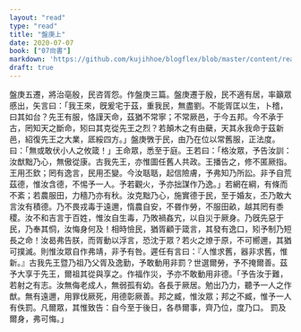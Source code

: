 ```yaml
---
layout: "read"
type: "read"
title: "盤庚上"
date: 2020-07-07
book: ["07尙書"]
markdown: 'https://github.com/kujihhoe/blogflex/blob/master/content/read/07-尙書/018-盤庚上.md'
draft: true
---
```


盤庚五遷，將治亳殷，民咨胥怨。作<v>盤庚</v>三篇。盤庚遷于殷，民不適有居，率籲眾慼出，矢言曰：「我王來，旣爰宅于茲，重我民，無盡劉。不能胥匡以生，卜稽，曰其如台？先王有服，恪謹天命，茲猶不常寧；不常厥邑，于今五邦。今不承于古，罔知天之斷命，矧曰其克從先王之烈？若顛木之有由蘗，天其永我命于茲新邑，紹復先王之大業，厎綏四方。」盤庚斆于民，由乃在位以常舊服，正法度。曰：「無或敢伏小人之攸箴！」王命眾，悉至于庭。王若曰：「格汝眾，予告汝訓：汝猷黜乃心，無傲從康。古我先王，亦惟圖任舊人共政。王播告之，修不匿厥指。王用丕欽；罔有逸言，民用丕變。今汝聒聒，起信險膚，予弗知乃所訟。非予自荒茲德，惟汝含德，不惕予一人。予若觀火，予亦拙謀作乃逸。」若網在綱，有條而不紊；若農服田，力穡乃亦有秋。汝克黜乃心，施實德于民，至于婚友，丕乃敢大言汝有積德。乃不畏戎毒于遠邇，惰農自安，不昬作勞，不服田畝，越其罔有黍稷。汝不和吉言于百姓，惟汝自生毒，乃敗禍姦宄，以自災于厥身。乃旣先惡于民，乃奉其恫，汝悔身何及！相時憸民，猶胥顧于箴言，其發有逸口，矧予制乃短長之命！汝曷弗告朕，而胥動以浮言，恐沈于眾？若火之燎于原，不可嚮邇，其猶可撲滅。則惟汝眾自作弗靖，非予有咎。遲任有言曰：『人惟求舊，器非求舊，惟新。』古我先王暨乃祖乃父胥及逸勤，予敢動用非罰？世選爾勞，予不掩爾善。茲予大享于先王，爾祖其從與享之。作福作災，予亦不敢動用非德。「予告汝于難，若射之有志。汝無侮老成人，無弱孤有幼。各長于厥居。勉出乃力，聽予一人之作猷。無有遠邇，用罪伐厥死，用德彰厥善。邦之臧，惟汝眾；邦之不臧，惟予一人有佚罰。凡爾眾，其惟致告：自今至于後日，各恭爾事，齊乃位，度乃口。 罰及爾身，弗可悔。」
